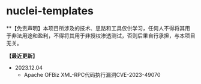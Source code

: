 # nuclei-templates
**【免责声明】本项目所涉及的技术、思路和工具仅供学习，任何人不得将其用于非法用途和盈利，不得将其用于非授权渗透测试，否则后果自行承担，与本项目无关。

**【最近更新】**

- 2023.12.04
    - Apache OFBiz XML-RPC代码执行漏洞CVE-2023-49070

